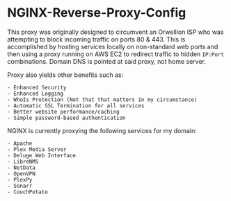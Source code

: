# NGINX-Reverse-Proxy-Config
This proxy was originally designed to circumvent an Orwellion ISP who was attempting to block incoming traffic on ports 80 & 443. This is accomplished by hosting services locally on non-standard web ports and then using a proxy running on AWS EC2 to redirect traffic to hidden `IP:Port` combinations. Domain DNS is pointed at said proxy, not home server. 

Proxy also yields other benefits such as:
```
- Enhanced Security
- Enhanced Logging
- WhoIs Protection (Not that that matters in my circumstance)
- Automatic SSL Termination for all services
- Better website performance/caching
- Simple password-based authentication
```

NGINX is currently proxying the following services for my domain:
```
- Apache
- Plex Media Server
- Deluge Web Interface
- LibreNMS
- NetData
- OpenVPN
- PlexPy
- Sonarr
- CouchPotato
```
